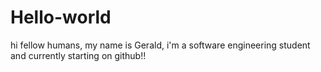 # Hello-world

hi fellow humans, my name is Gerald, i'm a software engineering student and currently starting on github!!
